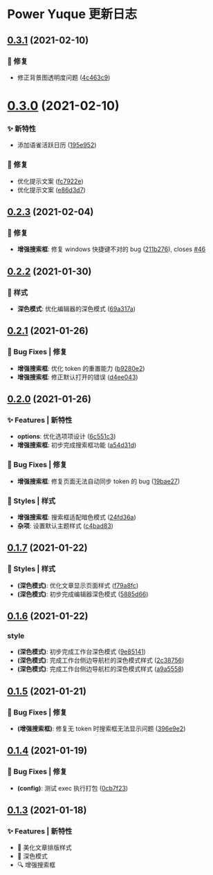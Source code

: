 # Power Yuque 更新日志

## [0.3.1](https://github.com/arvinxx/power-yuque/compare/v0.3.0...v0.3.1) (2021-02-10)


### 🐛 修复

* 修正背景图透明度问题 ([4c463c9](https://github.com/arvinxx/power-yuque/commit/4c463c9))

# [0.3.0](https://github.com/arvinxx/power-yuque/compare/v0.2.3...v0.3.0) (2021-02-10)


### ✨ 新特性

* 添加语雀活跃日历 ([195e952](https://github.com/arvinxx/power-yuque/commit/195e952))


### 🐛 修复

* 优化提示文案 ([fc7922e](https://github.com/arvinxx/power-yuque/commit/fc7922e))
* 优化提示文案 ([e86d3d7](https://github.com/arvinxx/power-yuque/commit/e86d3d7))

## [0.2.3](https://github.com/arvinxx/power-yuque/compare/v0.2.2...v0.2.3) (2021-02-04)


### 🐛 修复

* **增强搜索框**: 修复 windows 快捷键不对的 bug ([211b276](https://github.com/arvinxx/power-yuque/commit/211b276)), closes [#46](https://github.com/arvinxx/power-yuque/issues/46)

## [0.2.2](https://github.com/arvinxx/power-yuque/compare/v0.2.1...v0.2.2) (2021-01-30)


### 💄 样式

* **深色模式**: 优化编辑器的深色模式 ([69a317a](https://github.com/arvinxx/power-yuque/commit/69a317a))

## [0.2.1](https://github.com/arvinxx/power-yuque/compare/v0.2.0...v0.2.1) (2021-01-26)

### 🐛 Bug Fixes | 修复

- **增强搜索框**: 优化 token 的重置能力 ([b9280e2](https://github.com/arvinxx/power-yuque/commit/b9280e2))
- **增强搜索框**: 修正默认打开的错误 ([d4ee043](https://github.com/arvinxx/power-yuque/commit/d4ee043))

## [0.2.0](https://github.com/arvinxx/power-yuque/compare/v0.1.7...v0.2.0) (2021-01-26)

### ✨ Features | 新特性

- **options**: 优化选项项设计 ([6c551c3](https://github.com/arvinxx/power-yuque/commit/6c551c3))
- **增强搜索框**: 初步完成搜索框功能 ([a54d31d](https://github.com/arvinxx/power-yuque/commit/a54d31d))

### 🐛 Bug Fixes | 修复

- **增强搜索框**: 修复页面无法自动同步 token 的 bug ([19bae27](https://github.com/arvinxx/power-yuque/commit/19bae27))

### 💄 Styles | 样式

- **增强搜索框**: 搜索框适配暗色模式 ([24fd36a](https://github.com/arvinxx/power-yuque/commit/24fd36a))
- **杂项**: 设置默认主题样式 ([c4bad83](https://github.com/arvinxx/power-yuque/commit/c4bad83))

## [0.1.7](https://github.com/arvinxx/power-yuque/compare/v0.1.6...v0.1.7) (2021-01-22)

### 💄 Styles | 样式

- **(深色模式)**: 优化文章显示页面样式 ([f79a8fc](https://github.com/arvinxx/power-yuque/commit/f79a8fc))
- **(深色模式)**: 初步完成编辑器深色模式 ([5885d66](https://github.com/arvinxx/power-yuque/commit/5885d66))

## [0.1.6](https://github.com/arvinxx/power-yuque/compare/v0.1.5...v0.1.6) (2021-01-22)

### style

- **(深色模式)**: 初步完成工作台深色模式 ([9e85141](https://github.com/arvinxx/power-yuque/commit/9e85141))
- **(深色模式)**: 完成工作台侧边导航栏的深色模式样式 ([2c38756](https://github.com/arvinxx/power-yuque/commit/2c38756))
- **(深色模式)**: 完成工作台侧边导航栏的深色模式样式 ([a9a5558](https://github.com/arvinxx/power-yuque/commit/a9a5558))

## [0.1.5](https://github.com/arvinxx/power-yuque/compare/v0.1.4...v0.1.5) (2021-01-21)

### 🐛 Bug Fixes | 修复

- **(增强搜索框)**: 修复无 token 时搜索框无法显示问题 ([396e9e2](https://github.com/arvinxx/power-yuque/commit/396e9e2))

## [0.1.4](https://github.com/arvinxx/power-yuque/compare/v0.1.3...v0.1.4) (2021-01-19)

### 🐛 Bug Fixes | 修复

- **(config)**: 测试 exec 执行打包 ([0cb7f23](https://github.com/arvinxx/power-yuque/commit/0cb7f23))

## [0.1.3](https://github.com/arvinxx/power-yuque/compare/v0.1.2...v0.1.3) (2021-01-18)

### ✨ Features | 新特性

- 💄 美化文章排版样式
- 🌙 深色模式
- 🔍 增强搜索框
